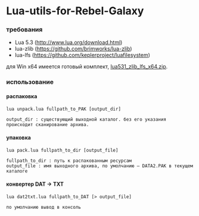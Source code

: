 # Lua-utils-for-Rebel-Galaxy

### требования
* Lua 5.3 (http://www.lua.org/download.html)
* lua-zlib (https://github.com/brimworks/lua-zlib)
* lua-lfs (https://github.com/keplerproject/luafilesystem)

для Win x64 имеется готовый комплект, [lua531_zlib_lfs_x64.zip](https://mega.nz/#!2wYmkRJK!iQvJd-n7zsm2z6nMhBhVM22I4I77EY7AbPUng_ikjlI).

### использование

#### распаковка
````
lua unpack.lua fullpath_to_PAK [output_dir]

output_dir : существующий выходной каталог. без его указания происходит сканирование архива.
````

#### упаковка
````
lua pack.lua fullpath_to_dir [output_file]

fullpath_to_dir : путь к распакованным ресурсам
output_file : имя выходного архива, по умолчанию — DATA2.PAK в текущем каталоге
````


#### конвертер DAT -> TXT
````
lua dat2txt.lua fullpath_to_DAT [> output_file]

по умолчанию вывод в консоль
````
